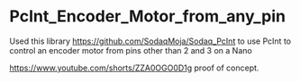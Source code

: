 # PcInt_Encoder_Motor_from_any_pin
Used this library https://github.com/SodaqMoja/Sodaq_PcInt to use PcInt to control an encoder motor from pins other than 2 and 3 on a Nano

https://www.youtube.com/shorts/ZZA0OGO0D1g proof of concept.
